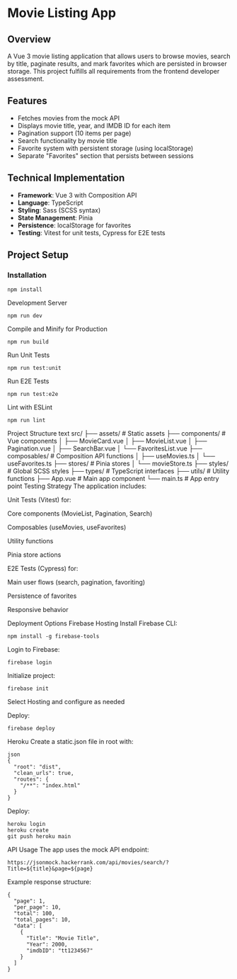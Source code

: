 # Movie Listing App

## Overview
A Vue 3 movie listing application that allows users to browse movies, search by title, paginate results, and mark favorites which are persisted in browser storage. This project fulfills all requirements from the frontend developer assessment.

## Features
- Fetches movies from the mock API
- Displays movie title, year, and IMDB ID for each item
- Pagination support (10 items per page)
- Search functionality by movie title
- Favorite system with persistent storage (using localStorage)
- Separate "Favorites" section that persists between sessions

## Technical Implementation
- **Framework**: Vue 3 with Composition API
- **Language**: TypeScript
- **Styling**: Sass (SCSS syntax)
- **State Management**: Pinia
- **Persistence**: localStorage for favorites
- **Testing**: Vitest for unit tests, Cypress for E2E tests

## Project Setup

### Installation
```
npm install
```
Development Server
```
npm run dev
```
Compile and Minify for Production
```
npm run build
```
Run Unit Tests
```
npm run test:unit
```
Run E2E Tests
```
npm run test:e2e
```
Lint with ESLint
```
npm run lint
```
Project Structure
text
src/
├── assets/          # Static assets
├── components/      # Vue components
│   ├── MovieCard.vue
│   ├── MovieList.vue
│   ├── Pagination.vue
│   ├── SearchBar.vue
│   └── FavoritesList.vue
├── composables/     # Composition API functions
│   ├── useMovies.ts
│   └── useFavorites.ts
├── stores/          # Pinia stores
│   └── movieStore.ts
├── styles/          # Global SCSS styles
├── types/           # TypeScript interfaces
├── utils/           # Utility functions
├── App.vue          # Main app component
└── main.ts          # App entry point
Testing Strategy
The application includes:

Unit Tests (Vitest) for:

Core components (MovieList, Pagination, Search)

Composables (useMovies, useFavorites)

Utility functions

Pinia store actions

E2E Tests (Cypress) for:

Main user flows (search, pagination, favoriting)

Persistence of favorites

Responsive behavior

Deployment Options
Firebase Hosting
Install Firebase CLI:

```
npm install -g firebase-tools
```
Login to Firebase:

```
firebase login
```
Initialize project:

```
firebase init
```
Select Hosting and configure as needed

Deploy:

```
firebase deploy
```
Heroku
Create a static.json file in root with:
```
json
{
  "root": "dist",
  "clean_urls": true,
  "routes": {
    "/**": "index.html"
  }
}
```
Deploy:

```
heroku login
heroku create
git push heroku main
```

API Usage
The app uses the mock API endpoint:

```
https://jsonmock.hackerrank.com/api/movies/search/?Title=${title}&page=${page}
```
Example response structure:

```
{
  "page": 1,
  "per_page": 10,
  "total": 100,
  "total_pages": 10,
  "data": [
    {
      "Title": "Movie Title",
      "Year": 2000,
      "imdbID": "tt1234567"
    }
  ]
}
```
